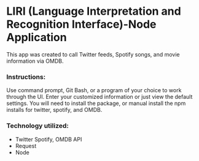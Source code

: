 # LIRI (Language Interpretation and Recognition Interface)-Node Application
This app was created to call Twitter feeds, Spotify songs, and movie information via OMDB.

### Instructions:
Use command prompt, Git Bash, or a program of your choice to work through the UI. Enter your customized information or just view the default settings. You will need to install the package, or manual install the npm installs for twitter, spotify, and OMDB. 

### Technology utilized:
* Twitter Spotify, OMDB API
* Request
* Node
